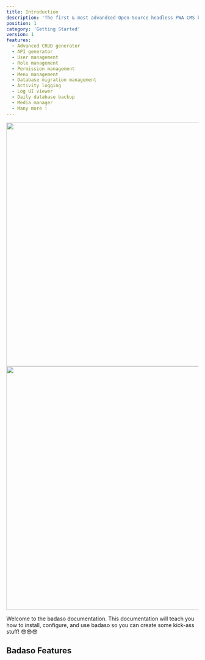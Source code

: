 ```yaml
---
title: Introduction
description: 'The first & most advandced Open-Source headless PWA CMS based on Laravel + Vue'
position: 1
category: 'Getting Started'
version: 1
features:
  - Advanced CRUD generator
  - API generator
  - User management
  - Role management
  - Permission management
  - Menu management
  - Database migration management
  - Activity logging
  - Log UI viewer
  - Daily database backup
  - Media manager
  - Many more !
---
```


<img src="/full-logo-badaso.png" class="light-img" width="1280" height="640" alt=""/>
<img src="/full-logo-badaso-background-black.png" class="dark-img" width="1280" height="640" alt=""/>

Welcome to the badaso documentation. This documentation will teach you how to install, configure, and use badaso so you can create some kick-ass stuff! 😎😎😎

<h2 class="text-2xl font-bold">Badaso Features</h2>

<list :items="features"></list>